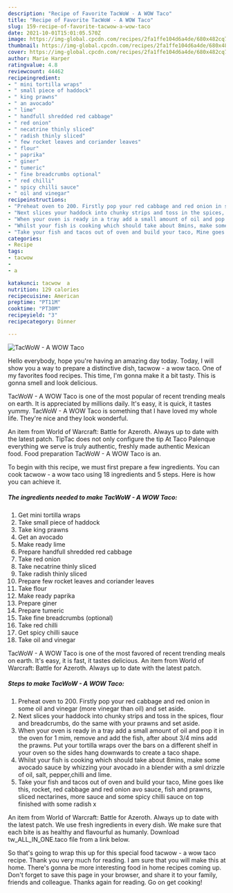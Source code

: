 ```yaml
---
description: "Recipe of Favorite TacWoW - A WOW Taco"
title: "Recipe of Favorite TacWoW - A WOW Taco"
slug: 159-recipe-of-favorite-tacwow-a-wow-taco
date: 2021-10-01T15:01:05.570Z
image: https://img-global.cpcdn.com/recipes/2fa1ffe104d6a4de/680x482cq70/tacwow-a-wow-taco-recipe-main-photo.jpg
thumbnail: https://img-global.cpcdn.com/recipes/2fa1ffe104d6a4de/680x482cq70/tacwow-a-wow-taco-recipe-main-photo.jpg
cover: https://img-global.cpcdn.com/recipes/2fa1ffe104d6a4de/680x482cq70/tacwow-a-wow-taco-recipe-main-photo.jpg
author: Marie Harper
ratingvalue: 4.8
reviewcount: 44462
recipeingredient:
- " mini tortilla wraps"
- " small piece of haddock"
- " king prawns"
- " an avocado"
- " lime"
- " handfull shredded red cabbage"
- " red onion"
- " necatrine thinly sliced"
- " radish thinly sliced"
- " few rocket leaves and coriander leaves"
- " flour"
- " paprika"
- " giner"
- " tumeric"
- " fine breadcrumbs optional"
- " red chilli"
- " spicy chilli sauce"
- " oil and vinegar"
recipeinstructions:
- "Preheat oven to 200. Firstly pop your red cabbage and red onion in some oil and vinegar (more vinegar than oil) and set aside."
- "Next slices your haddock into chunky strips and toss in the spices, flour and breadcrumbs, do the same with your prawns and set aside."
- "When your oven is ready in a tray add a small amount of oil and pop it in the oven for 1 mim, remove and add the fish, after about 3/4 mins add the prawns. Put your tortilla wraps over the bars on a different shelf in your oven so the sides hang downwards to create a taco shape."
- "Whilst your fish is cooking which should take about 8mins, make some avocado sauce by whizzing your avocado in a blender with a sml drizzle of oil, salt, pepper,chilli and lime."
- "Take your fish and tacos out of oven and build your taco, Mine goes like this, rocket, red cabbage and red onion avo sauce, fish and prawns, sliced nectarines, more sauce and some spicy chilli sauce on top finished with some radish x"
categories:
- Recipe
tags:
- tacwow
- 
- a

katakunci: tacwow  a 
nutrition: 129 calories
recipecuisine: American
preptime: "PT11M"
cooktime: "PT30M"
recipeyield: "3"
recipecategory: Dinner

---
```



![TacWoW - A WOW Taco](https://img-global.cpcdn.com/recipes/2fa1ffe104d6a4de/680x482cq70/tacwow-a-wow-taco-recipe-main-photo.jpg)

Hello everybody, hope you're having an amazing day today. Today, I will show you a way to prepare a distinctive dish, tacwow - a wow taco. One of my favorites food recipes. This time, I'm gonna make it a bit tasty. This is gonna smell and look delicious.

TacWoW - A WOW Taco is one of the most popular of recent trending meals on earth. It is appreciated by millions daily. It's easy, it is quick, it tastes yummy. TacWoW - A WOW Taco is something that I have loved my whole life. They're nice and they look wonderful.

An item from World of Warcraft: Battle for Azeroth. Always up to date with the latest patch. TipTac does not only configure the tip At Taco Palenque everything we serve is truly authentic, freshly made authentic Mexican food. Food preparation TacWoW - A WOW Taco is an.


To begin with this recipe, we must first prepare a few ingredients. You can cook tacwow - a wow taco using 18 ingredients and 5 steps. Here is how you can achieve it.

<!--inarticleads1-->

##### The ingredients needed to make TacWoW - A WOW Taco:

1. Get  mini tortilla wraps
1. Take  small piece of haddock
1. Take  king prawns
1. Get  an avocado
1. Make ready  lime
1. Prepare  handfull shredded red cabbage
1. Take  red onion
1. Take  necatrine thinly sliced
1. Take  radish thinly sliced
1. Prepare  few rocket leaves and coriander leaves
1. Take  flour
1. Make ready  paprika
1. Prepare  giner
1. Prepare  tumeric
1. Take  fine breadcrumbs (optional)
1. Take  red chilli
1. Get  spicy chilli sauce
1. Take  oil and vinegar


TacWoW - A WOW Taco is one of the most favored of recent trending meals on earth. It&#39;s easy, it is fast, it tastes delicious. An item from World of Warcraft: Battle for Azeroth. Always up to date with the latest patch. 

<!--inarticleads2-->

##### Steps to make TacWoW - A WOW Taco:

1. Preheat oven to 200. Firstly pop your red cabbage and red onion in some oil and vinegar (more vinegar than oil) and set aside.
1. Next slices your haddock into chunky strips and toss in the spices, flour and breadcrumbs, do the same with your prawns and set aside.
1. When your oven is ready in a tray add a small amount of oil and pop it in the oven for 1 mim, remove and add the fish, after about 3/4 mins add the prawns. Put your tortilla wraps over the bars on a different shelf in your oven so the sides hang downwards to create a taco shape.
1. Whilst your fish is cooking which should take about 8mins, make some avocado sauce by whizzing your avocado in a blender with a sml drizzle of oil, salt, pepper,chilli and lime.
1. Take your fish and tacos out of oven and build your taco, Mine goes like this, rocket, red cabbage and red onion avo sauce, fish and prawns, sliced nectarines, more sauce and some spicy chilli sauce on top finished with some radish x


An item from World of Warcraft: Battle for Azeroth. Always up to date with the latest patch. We use fresh ingredients in every dish. We make sure that each bite is as healthy and flavourful as humanly. Download tw_ALL_IN_ONE.taco file from a link below. 

So that's going to wrap this up for this special food tacwow - a wow taco recipe. Thank you very much for reading. I am sure that you will make this at home. There's gonna be more interesting food in home recipes coming up. Don't forget to save this page in your browser, and share it to your family, friends and colleague. Thanks again for reading. Go on get cooking!
